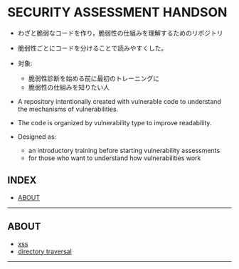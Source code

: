 # SECURITY ASSESSMENT HANDSON

- わざと脆弱なコードを作り，脆弱性の仕組みを理解するためのリポジトリ
- 脆弱性ごとにコードを分けることで読みやすくした。
- 対象:
  - 脆弱性診断を始める前に最初のトレーニングに
  - 脆弱性の仕組みを知りたい人

- A repository intentionally created with vulnerable code to understand the mechanisms of vulnerabilities.
- The code is organized by vulnerability type to improve readability.
- Designed as:
  - an introductory training before starting vulnerability assessments
  - for those who want to understand how vulnerabilities work

## INDEX

- [ABOUT](#about)

---

## ABOUT

- [xss](./xss/)
- [directory traversal](./directory_traversal/)

---

